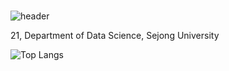 ###

![header](https://capsule-render.vercel.app/api?type=waving&color=gradient&&height=300&section=header&text=Welcome%20to%20%20day024%20's%20GitHub🍀&fontSize=40&animation=twinkling)

 21, Department of Data Science, Sejong University

![Top Langs](https://github-readme-stats.vercel.app/api/top-langs/?username=day024&layout=compact)
